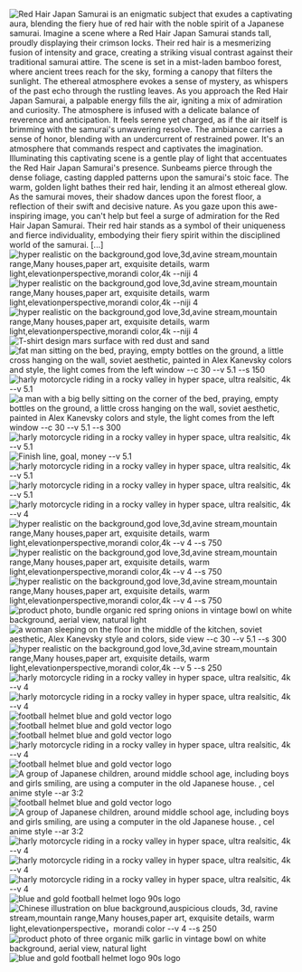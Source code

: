 <p style="display:flex;flex-direction:column;"><img src="https://media.discordapp.net/attachments/989268270618136586/1111171947838046218/yamauka_Red_Hair_Japan_Samurai_is_an_enigmatic_subject_that_exu_a9a9c505-813f-4014-abac-a40234957e6c.png" title="Red Hair Japan Samurai is an enigmatic subject that exudes a captivating aura, blending the fiery hue of red hair with the noble spirit of a Japanese samurai. Imagine a scene where a Red Hair Japan Samurai stands tall, proudly displaying their crimson locks. Their red hair is a mesmerizing fusion of intensity and grace, creating a striking visual contrast against their traditional samurai attire. The scene is set in a mist-laden bamboo forest, where ancient trees reach for the sky, forming a canopy that filters the sunlight. The ethereal atmosphere evokes a sense of mystery, as whispers of the past echo through the rustling leaves. As you approach the Red Hair Japan Samurai, a palpable energy fills the air, igniting a mix of admiration and curiosity. The atmosphere is infused with a delicate balance of reverence and anticipation. It feels serene yet charged, as if the air itself is brimming with the samurai's unwavering resolve. The ambiance carries a sense of honor, blending with an undercurrent of restrained power. It's an atmosphere that commands respect and captivates the imagination. Illuminating this captivating scene is a gentle play of light that accentuates the Red Hair Japan Samurai's presence. Sunbeams pierce through the dense foliage, casting dappled patterns upon the samurai's stoic face. The warm, golden light bathes their red hair, lending it an almost ethereal glow. As the samurai moves, their shadow dances upon the forest floor, a reflection of their swift and decisive nature. As you gaze upon this awe-inspiring image, you can't help but feel a surge of admiration for the Red Hair Japan Samurai. Their red hair stands as a symbol of their uniqueness and fierce individuality, embodying their fiery spirit within the disciplined world of the samurai. [...]" /><img src="https://media.discordapp.net/attachments/989268270618136586/1111171388473085982/homo_hyper_realistic_on_the_backgroundgod_love3davine_streammou_6e2c6cb4-e616-4b51-933e-0c984f21f802.png" title="hyper realistic on the background,god love,3d,avine stream,mountain range,Many houses,paper art, exquisite details, warm light,elevationperspective,morandi color,4k --niji 4" /><img src="https://media.discordapp.net/attachments/989268270618136586/1111171380734591006/homo_hyper_realistic_on_the_backgroundgod_love3davine_streammou_fd2d7208-f36b-4537-a01c-2a4fc109b5b9.png" title="hyper realistic on the background,god love,3d,avine stream,mountain range,Many houses,paper art, exquisite details, warm light,elevationperspective,morandi color,4k --niji 4" /><img src="https://media.discordapp.net/attachments/989268270618136586/1111171160865001533/homo_hyper_realistic_on_the_backgroundgod_love3davine_streammou_ea0777b0-91ed-4817-ab50-54c90440549f.png" title="hyper realistic on the background,god love,3d,avine stream,mountain range,Many houses,paper art, exquisite details, warm light,elevationperspective,morandi color,4k --niji 4" /><img src="https://media.discordapp.net/attachments/989268270618136586/1111171086227341403/BlkDragon_T-shirt_design_mars_surface_with_red_dust_and_sand_79b66fef-8f5b-498e-b1b2-bc49939de426.png" title="T-shirt design mars surface with red dust and sand" /><img src="https://media.discordapp.net/attachments/989268270618136586/1111170794102472795/unleash_myshka_fat_man_sitting_on_the_bed_praying_empty_bottles_c258c824-9423-42c3-a7f1-7df345eec196.png" title="fat man sitting on the bed, praying, empty bottles on the ground, a little cross hanging on the wall, soviet aesthetic, painted in Alex Kanevsky colors and style, the light comes from the left window --c 30 --v 5.1 --s 150" /><img src="https://media.discordapp.net/attachments/989268270618136586/1111170574291578890/Sren_harly_motorcycle_riding_in_a_rocky_valley_in_hyper_space__f7222bd6-7c6e-4003-a12e-993f3d976887.png" title="harly motorcycle riding in a rocky valley in hyper space, ultra realsitic, 4k --v 5.1" /><img src="https://media.discordapp.net/attachments/989268270618136586/1111170177346834462/unleash_myshka_a_man_with_a_big_belly_sitting_on_the_corner_of__ab730b93-abe9-408e-80c2-c37ca7564dee.png" title="a man with a big belly sitting on the corner of the bed, praying, empty bottles on the ground, a little cross hanging on the wall, soviet aesthetic, painted in Alex Kanevsky colors and style, the light comes from the left window --c 30 --v 5.1 --s 300" /><img src="https://media.discordapp.net/attachments/989268270618136586/1111170175341957171/Sren_harly_motorcycle_riding_in_a_rocky_valley_in_hyper_space__47a06812-2f1d-4609-b93b-702dd2c72b22.png" title="harly motorcycle riding in a rocky valley in hyper space, ultra realsitic, 4k --v 5.1" /><img src="https://media.discordapp.net/attachments/989268270618136586/1111169573836820551/Marat_Finish_line_goal_money_9da34776-9ba6-4553-a75c-09fe5016d300.png" title="Finish line, goal, money --v 5.1" /><img src="https://media.discordapp.net/attachments/989268270618136586/1111169370459213916/Sren_harly_motorcycle_riding_in_a_rocky_valley_in_hyper_space__e78d0dfc-be25-4a8f-91e0-f82d0aa7977e.png" title="harly motorcycle riding in a rocky valley in hyper space, ultra realsitic, 4k --v 5.1" /><img src="https://media.discordapp.net/attachments/989268270618136586/1111168433975984128/Sren_harly_motorcycle_riding_in_a_rocky_valley_in_hyper_space__e28bfd6c-8357-46be-ad58-681564ce7de6.png" title="harly motorcycle riding in a rocky valley in hyper space, ultra realsitic, 4k --v 5.1" /><img src="https://media.discordapp.net/attachments/989268270618136586/1111168057465909318/Sren_harly_motorcycle_riding_in_a_rocky_valley_in_hyper_space__7a6cdbdb-007d-4d47-902d-dd30205e3ffd.png" title="harly motorcycle riding in a rocky valley in hyper space, ultra realsitic, 4k --v 4" /><img src="https://media.discordapp.net/attachments/989268270618136586/1111168051073777754/homo_hyper_realistic_on_the_backgroundgod_love3davine_streammou_1d38abeb-bcb6-4312-b5b7-b29fbf628674.png" title="hyper realistic on the background,god love,3d,avine stream,mountain range,Many houses,paper art, exquisite details, warm light,elevationperspective,morandi color,4k --v 4 --s 750" /><img src="https://media.discordapp.net/attachments/989268270618136586/1111168032484642887/homo_hyper_realistic_on_the_backgroundgod_love3davine_streammou_7cbb29b1-ede9-423c-ad99-1a071db4d937.png" title="hyper realistic on the background,god love,3d,avine stream,mountain range,Many houses,paper art, exquisite details, warm light,elevationperspective,morandi color,4k --v 4 --s 750" /><img src="https://media.discordapp.net/attachments/989268270618136586/1111168025383686185/homo_hyper_realistic_on_the_backgroundgod_love3davine_streammou_e7242f8b-dd6c-4593-a112-6656785c9c18.png" title="hyper realistic on the background,god love,3d,avine stream,mountain range,Many houses,paper art, exquisite details, warm light,elevationperspective,morandi color,4k --v 4 --s 750" /><img src="https://media.discordapp.net/attachments/989268270618136586/1111167944249065512/Kedjom-Keku_product_photo_bundle_organic_red_spring_onions_in_v_03ddfc4d-17ca-40fa-9c46-a70a16871fb0.png" title="product photo, bundle organic red spring onions in vintage bowl on white background, aerial view, natural light" /><img src="https://media.discordapp.net/attachments/989268270618136586/1111167710294974554/unleash_myshka_a_woman_sleeping_on_the_floor_in_the_middle_of_t_877f5c44-8c49-4b25-be32-9e8b5a8bc40f.png" title="a woman sleeping on the floor in the middle of the kitchen, soviet aesthetic, Alex Kanevsky style and colors, side view --c 30 --v 5.1 --s 300" /><img src="https://media.discordapp.net/attachments/989268270618136586/1111167324297379912/homo_hyper_realistic_on_the_backgroundgod_love3davine_streammou_fd90f33e-2b3d-4757-9582-4a9949a98254.png" title="hyper realistic on the background,god love,3d,avine stream,mountain range,Many houses,paper art, exquisite details, warm light,elevationperspective,morandi color,4k --v 5 --s 250" /><img src="https://media.discordapp.net/attachments/989268270618136586/1111167064950972456/Sren_harly_motorcycle_riding_in_a_rocky_valley_in_hyper_space__ee4f6560-6cb6-411c-bb08-6988ea3f87ab.png" title="harly motorcycle riding in a rocky valley in hyper space, ultra realsitic, 4k --v 4" /><img src="https://media.discordapp.net/attachments/989268270618136586/1111166980662235197/Sren_harly_motorcycle_riding_in_a_rocky_valley_in_hyper_space__fbcadb3c-8c53-4033-96ee-39d4246a2f17.png" title="harly motorcycle riding in a rocky valley in hyper space, ultra realsitic, 4k --v 4" /><img src="https://media.discordapp.net/attachments/989268270618136586/1111166944054353961/mattimusbot_football_helmet_blue_and_gold_vector_logo_a945149e-6e2d-4fcf-a4d6-3c32fd0d0077.png" title="football helmet blue and gold vector logo" /><img src="https://media.discordapp.net/attachments/989268270618136586/1111166930011815936/mattimusbot_football_helmet_blue_and_gold_vector_logo_9cc3468f-008c-4820-8931-4883832451e0.png" title="football helmet blue and gold vector logo" /><img src="https://media.discordapp.net/attachments/989268270618136586/1111166917500207174/mattimusbot_football_helmet_blue_and_gold_vector_logo_14f63a95-20e4-4871-a340-ad5572123eb0.png" title="football helmet blue and gold vector logo" /><img src="https://media.discordapp.net/attachments/989268270618136586/1111166862919729192/Sren_harly_motorcycle_riding_in_a_rocky_valley_in_hyper_space__e53ab612-85d8-4573-8c20-5b50db1e1a96.png" title="harly motorcycle riding in a rocky valley in hyper space, ultra realsitic, 4k --v 4" /><img src="https://media.discordapp.net/attachments/989268270618136586/1111166617578131496/mattimusbot_football_helmet_blue_and_gold_vector_logo_835a6bb4-a78c-461d-9eff-b2d73f488b26.png" title="football helmet blue and gold vector logo" /><img src="https://media.discordapp.net/attachments/989268270618136586/1111166601933365309/wooty_A_group_of_Japanese_children_around_middle_school_age_inc_78b7b0aa-0929-4d70-8c5b-ffc6ef41f76f.png" title="A group of Japanese children, around middle school age, including boys and girls smiling, are using a computer in the old Japanese house. , cel anime style --ar 3:2" /><img src="https://media.discordapp.net/attachments/989268270618136586/1111166595583189082/mattimusbot_football_helmet_blue_and_gold_vector_logo_a3dceec3-565d-42ee-b12e-b7a634f22a1e.png" title="football helmet blue and gold vector logo" /><img src="https://media.discordapp.net/attachments/989268270618136586/1111166552163749948/wooty_A_group_of_Japanese_children_around_middle_school_age_inc_31981a5c-367b-4caf-bf94-069ec7e2ef1c.png" title="A group of Japanese children, around middle school age, including boys and girls smiling, are using a computer in the old Japanese house. , cel anime style --ar 3:2" /><img src="https://media.discordapp.net/attachments/989268270618136586/1111166365072629790/Sren_harly_motorcycle_riding_in_a_rocky_valley_in_hyper_space__0e41fa6d-07a1-4a3d-aa9f-6be4ede19c05.png" title="harly motorcycle riding in a rocky valley in hyper space, ultra realsitic, 4k --v 4" /><img src="https://media.discordapp.net/attachments/989268270618136586/1111166106573488138/Sren_harly_motorcycle_riding_in_a_rocky_valley_in_hyper_space__5ed25124-12c0-4846-9b43-20405c972ac9.png" title="harly motorcycle riding in a rocky valley in hyper space, ultra realsitic, 4k --v 4" /><img src="https://media.discordapp.net/attachments/989268270618136586/1111166089947254794/Sren_harly_motorcycle_riding_in_a_rocky_valley_in_hyper_space__49710998-0a08-4410-b0a3-a60cb0a4008b.png" title="harly motorcycle riding in a rocky valley in hyper space, ultra realsitic, 4k --v 4" /><img src="https://media.discordapp.net/attachments/989268270618136586/1111166020846100560/mattimusbot_blue_and_gold_football_helmet_logo_90s_logo_394797f4-e9e3-49fb-8c4f-cfed585bfcee.png" title="blue and gold football helmet logo 90s logo" /><img src="https://media.discordapp.net/attachments/989268270618136586/1111165922124775445/homo_Chinese_illustration_on_blue_backgroundauspicious_clouds_3_20534a57-e068-41f1-b0a3-f45695309ed2.png" title="Chinese illustration on blue background,auspicious clouds, 3d, ravine stream,mountain range,Many houses,paper art, exquisite details, warm light,elevationperspective，morandi color --v 4 --s 250" /><img src="https://media.discordapp.net/attachments/989268270618136586/1111165645489442856/Kedjom-Keku_product_photo_of_three_organic_milk_garlic_in_vinta_7a4fbef4-98b2-4ebd-ad56-d90c842778e7.png" title="product photo of three organic milk garlic in vintage bowl on white background, aerial view, natural light" /><img src="https://media.discordapp.net/attachments/989268270618136586/1111165517550583908/mattimusbot_blue_and_gold_football_helmet_logo_90s_logo_5c123eb5-656d-428e-b9db-a4424a0611c1.png" title="blue and gold football helmet logo 90s logo" /></p>